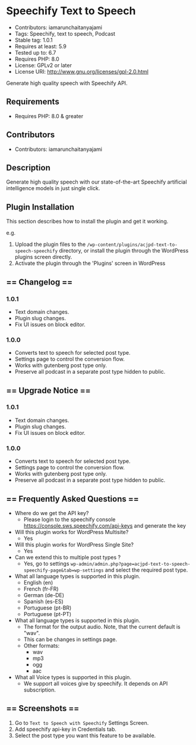 # Speechify Text to Speech

* Contributors:      iamarunchaitanyajami
* Tags:              Speechify, text to speech, Podcast
* Stable tag:        1.0.1
* Requires at least: 5.9
* Tested up to:      6.7
* Requires PHP:      8.0
* License: GPLv2 or later
* License URI: http://www.gnu.org/licenses/gpl-2.0.html

Generate high quality speech with Speechify API.

## Requirements
- Requires PHP: 8.0 & greater

## Contributors

- Contributors: iamarunchaitanyajami

## Description

Generate high quality speech with our state-of-the-art Speechify artificial intelligence models in just single click.

## Plugin Installation

This section describes how to install the plugin and get it working.

e.g.

1. Upload the plugin files to the `/wp-content/plugins/acjpd-text-to-speech-speechify` directory, or install the plugin through the WordPress plugins screen directly.
2. Activate the plugin through the 'Plugins' screen in WordPress

## == Changelog ==

### 1.0.1
* Text domain changes.
* Plugin slug changes.
* Fix UI issues on block editor.

### 1.0.0
* Converts text to speech for selected post type.
* Settings page to control the conversion flow.
* Works with gutenberg post type only.
* Preserve all podcast in a separate post type hidden to public.

## == Upgrade Notice ==

### 1.0.1
* Text domain changes.
* Plugin slug changes.
* Fix UI issues on block editor.

### 1.0.0
* Converts text to speech for selected post type.
* Settings page to control the conversion flow.
* Works with gutenberg post type only.
* Preserve all podcast in a separate post type hidden to public.

## == Frequently Asked Questions ==

* Where do we get the API key?
    * Please login to the speechify console https://console.sws.speechify.com/api-keys and generate the key
* Will this plugin works for WordPress Multisite?
    * Yes
* Will this plugin works for WordPress Single Site?
    * Yes
* Can we extend this to multiple post types ?
  * Yes, go to settings ``wp-admin/admin.php?page=acjpd-text-to-speech-speechify-page&tab=wp-settings`` and select the required post type.
* What all language types is supported in this plugin.
  * English (en)
  * French (fr-FR)
  * German (de-DE)
  * Spanish (es-ES)
  * Portuguese (pt-BR)
  * Portuguese (pt-PT)
* What all language types is supported in this plugin.
  * The format for the output audio. Note, that the current default is "wav".
  * This can be changes in settings page.
  * Other formats:
    * wav
    * mp3
    * ogg
    * aac
* What all Voice types is supported in this plugin.
  * We support all voices give by speechify. It depends on API subscription.

## == Screenshots ==

1. Go to `Text to Speech with Speechify` Settings Screen.
2. Add speechify api-key in Credentials tab.  
3. Select the post type you want this feature to be available.